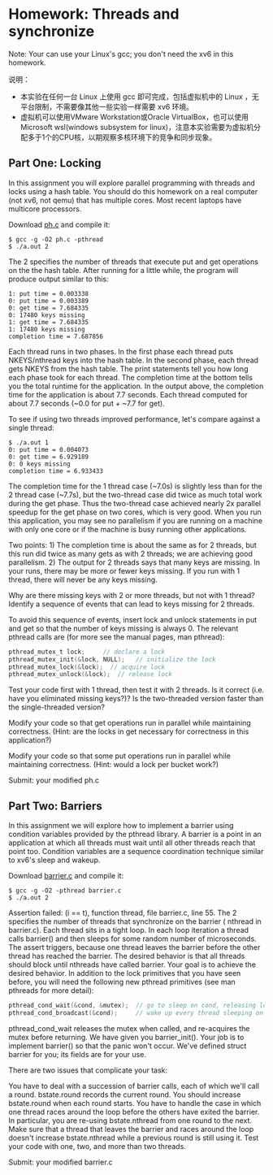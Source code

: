# Homework: Threads and synchronize

Note: Your can use your Linux's gcc; you don't need the xv6 in this homework.

说明：
- 本实验在任何一台 Linux 上使用 gcc 即可完成，包括虚拟机中的 Linux ，无平台限制，不需要像其他一些实验一样需要 xv6 环境。
- 虚拟机可以使用VMware Workstation或Oracle VirtualBox，也可以使用Microsoft wsl(windows subsystem for linux)，注意本实验需要为虚拟机分配多于1个的CPU核，以期观察多核环境下的竞争和同步现象。

## Part One: Locking

In this assignment you will explore parallel programming with threads and locks using a hash table. You should do this homework on a real computer (not xv6, not qemu) that has multiple cores. Most recent laptops have multicore processors. 

Download [ph.c](ph.c) and compile it:

```
$ gcc -g -O2 ph.c -pthread
$ ./a.out 2
```

The 2 specifies the number of threads that execute put and get operations on the the hash table.
After running for a little while, the program will produce output similar to this:

```
1: put time = 0.003338
0: put time = 0.003389
0: get time = 7.684335
0: 17480 keys missing
1: get time = 7.684335
1: 17480 keys missing
completion time = 7.687856
```

Each thread runs in two phases. In the first phase each thread puts NKEYS/nthread keys into the hash table. In the second phase, each thread gets NKEYS from the hash table. The print statements tell you how long each phase took for each thread. The completion time at the bottom tells you the total runtime for the application. In the output above, the completion time for the application is about 7.7 seconds. Each thread computed for about 7.7 seconds (~0.0 for put + ~7.7 for get).

To see if using two threads improved performance, let's compare against a single thread:

```
$ ./a.out 1
0: put time = 0.004073
0: get time = 6.929189
0: 0 keys missing
completion time = 6.933433
```

The completion time for the 1 thread case (~7.0s) is slightly less than for the 2 thread case (~7.7s), but the two-thread case did twice as much total work during the get phase. Thus the two-thread case achieved nearly 2x parallel speedup for the get phase on two cores, which is very good.
When you run this application, you may see no parallelism if you are running on a machine with only one core or if the machine is busy running other applications.

Two points: 1) The completion time is about the same as for 2 threads, but this run did twice as many gets as with 2 threads; we are achieving good parallelism. 2) The output for 2 threads says that many keys are missing. In your runs, there may be more or fewer keys missing. If you run with 1 thread, there will never be any keys missing.

Why are there missing keys with 2 or more threads, but not with 1 thread? Identify a sequence of events that can lead to keys missing for 2 threads.

To avoid this sequence of events, insert lock and unlock statements in put and get so that the number of keys missing is always 0. The relevant pthread calls are (for more see the manual pages, man pthread):

```c
pthread_mutex_t lock;     // declare a lock
pthread_mutex_init(&lock, NULL);   // initialize the lock
pthread_mutex_lock(&lock);  // acquire lock
pthread_mutex_unlock(&lock);  // release lock
```

Test your code first with 1 thread, then test it with 2 threads. Is it correct (i.e. have you eliminated missing keys?)? Is the two-threaded version faster than the single-threaded version?

Modify your code so that get operations run in parallel while maintaining correctness. (Hint: are the locks in get necessary for correctness in this application?)

Modify your code so that some put operations run in parallel while maintaining correctness. (Hint: would a lock per bucket work?)

Submit: your modified ph.c

## Part Two: Barriers

In this assignment we will explore how to implement a barrier using condition variables provided by the pthread library. A barrier is a point in an application at which all threads must wait until all other threads reach that point too. Condition variables are a sequence coordination technique similar to xv6's sleep and wakeup. 

Download [barrier.c](barrier.c) and compile it:
```
$ gcc -g -O2 -pthread barrier.c
$ ./a.out 2
```

Assertion failed: (i == t), function thread, file barrier.c, line 55.
The 2 specifies the number of threads that synchronize on the barrier ( nthread in barrier.c). Each thread sits in a tight loop. In each loop iteration a thread calls barrier() and then sleeps for some random number of microseconds. The assert triggers, because one thread leaves the barrier before the other thread has reached the barrier. The desired behavior is that all threads should block until nthreads have called barrier.
Your goal is to achieve the desired behavior. In addition to the lock primitives that you have seen before, you will need the following new pthread primitives (see man pthreads for more detail):
```c
pthread_cond_wait(&cond, &mutex);  // go to sleep on cond, releasing lock mutex
pthread_cond_broadcast(&cond);     // wake up every thread sleeping on cond
```

pthread_cond_wait releases the mutex when called, and re-acquires the mutex before returning.
We have given you barrier_init(). Your job is to implement barrier() so that the panic won't occur. We've defined struct barrier for you; its fields are for your use.

There are two issues that complicate your task:

You have to deal with a succession of barrier calls, each of which we'll call a round. bstate.round records the current round. You should increase bstate.round when each round starts.
You have to handle the case in which one thread races around the loop before the others have exited the barrier. In particular, you are re-using bstate.nthread from one round to the next. Make sure that a thread that leaves the barrier and races around the loop doesn't increase bstate.nthread while a previous round is still using it.
Test your code with one, two, and more than two threads.

Submit: your modified barrier.c

